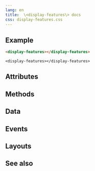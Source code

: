 ```yaml
---
lang: en
title:  \<display-features\> docs
css: display-features.css
---
```


<main>

<section id=example>

## Example


```html
<display-features></display-features>
```

```{=html}
<display-features></display-features>
```



</section>

<section id=attributes>

## Attributes

</section>

<section id=methods>

## Methods

</section>

<section id=data>

## Data

</section>

<section id=events>

## Events

</section>

<section id=layouts>

## Layouts

</section>

<section id=see-also>

## See also

</main>


<script type="module">
import {DisplayFeatures} from './DisplayFeatures.js'

window.displayFeatures = document.querySelector('display-features')
</script>

